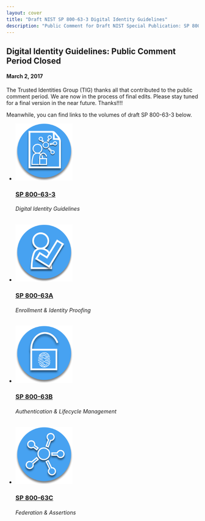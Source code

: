 ```yaml
---
layout: cover
title: "Draft NIST SP 800-63-3 Digital Identity Guidelines"
description: "Public Comment for Draft NIST Special Publication: SP 800-63-3 Digital Identity Guidelines"
---
```

<section class="home home-title" markdown="1">

# Digital Identity Guidelines: Public Comment Period Closed


</section>

<section class="home home-about" markdown="1">
<div class="section-container" markdown="1">

#### March 2, 2017

The Trusted Identities Group (TIG) thanks all that contributed to the public comment period.  We are now in the process of final edits. Please stay tuned for a final version in the near future. Thanks!!!!

Meanwhile, you can find links to the  volumes of draft SP 800-63-3 below.

<ul class="audiences">
<li>
  <div>
    <a href="sp800-63-3.html"><img src="assets/63.png" alt="SP 800-63-3" width="150px" height="150px"></a>
  </div>
  <h3><a href="sp800-63-3.html">SP 800-63-3</a></h3>
  <h6>Digital Identity Guidelines</h6>
</li>
<li>
  <div>
    <a href="sp800-63a.html"><img src="assets/63a.png" alt="SP 800-63A" width="150px" height="150px"></a>
  </div>
  <h3><a href="sp800-63a.html">SP 800-63A</a></h3>
  <h6>Enrollment & Identity Proofing</h6>
</li>
<li>
  <div>
    <a href="sp800-63b.html"><img src="assets/63b.png" alt="SP 800-63B" width="150px" height="150px"></a>
  </div>
  <h3><a href="sp800-63b.html">SP 800-63B</a></h3>
  <h6>Authentication & Lifecycle Management</h6>
</li>
<li>
  <div>
    <a href="sp800-63c.html"><img src="assets/63c.png" alt="SP 800-63C" width="150px" height="150px"></a>
  </div>
  <h3><a href="sp800-63c.html">SP 800-63C</a></h3>
  <h6>Federation & Assertions</h6>
</li>
</ul>

</div>
</section>
